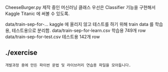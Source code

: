 CheeseBurger.py
    제작 중인 머신러닝 클래스
    우선은 Classifier 기능을 구현해서 Kaggle Titanic 에 써볼 수 있도록.


data/train-sep-for-...
    kaggle 에 올리지 않고 테스트를 하기 위해 train data 를 학습용, 테스트용으로 분리함.
data/train-sep-for-learn.csv
    학습용 749개 row
data/train-sep-for-test.csv
    테스트용 142개 row


## ./exercise
    개발과정 중에 만든 파이썬 문법 및 라이브러리 연습용 파일을 모아둡니다.
    

<pre><code>
    
</code></pre>
